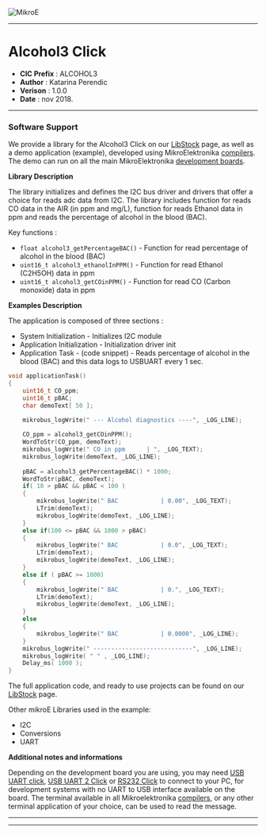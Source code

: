 ![MikroE](http://www.mikroe.com/img/designs/beta/logo_small.png)

---

# Alcohol3 Click

- **CIC Prefix**  : ALCOHOL3
- **Author**      : Katarina Perendic
- **Verison**     : 1.0.0
- **Date**        : nov 2018.

---

### Software Support

We provide a library for the Alcohol3 Click on our [LibStock](https://libstock.mikroe.com/projects/view/2672/alcohol-3-click) 
page, as well as a demo application (example), developed using MikroElektronika 
[compilers](http://shop.mikroe.com/compilers). The demo can run on all the main 
MikroElektronika [development boards](http://shop.mikroe.com/development-boards).

**Library Description**

The library initializes and defines the I2C bus driver and drivers that offer a choice for reads adc data from I2C.
The library includes function for reads CO data in the AIR (in ppm and mg/L), 
function for reads Ethanol data in ppm and reads the percentage of alcohol in the blood (BAC).

Key functions :

- ``` float alcohol3_getPercentageBAC() ``` - Function for read percentage of alcohol in the blood (BAC)
- ``` uint16_t alcohol3_ethanolInPPM() ``` - Function for read Ethanol (C2H5OH) data in ppm
- ``` uint16_t alcohol3_getCOinPPM() ``` - Function for read CO (Carbon monoxide) data in ppm

**Examples Description**

The application is composed of three sections :

- System Initialization - Initializes I2C module
- Application Initialization - Initialization driver init
- Application Task - (code snippet) - Reads percentage of alcohol in the blood (BAC) and this data logs to USBUART every 1 sec.


```.c
void applicationTask()
{
    uint16_t CO_ppm;
    uint16_t pBAC;
    char demoText[ 50 ];

    mikrobus_logWrite(" --- Alcohol diagnostics ----", _LOG_LINE);
        
    CO_ppm = alcohol3_getCOinPPM();
    WordToStr(CO_ppm, demoText);
    mikrobus_logWrite(" CO in ppm      | ", _LOG_TEXT);
    mikrobus_logWrite(demoText, _LOG_LINE);
    
    pBAC = alcohol3_getPercentageBAC() * 1000;
    WordToStr(pBAC, demoText);
    if( 10 > pBAC && pBAC < 100 )
    {
        mikrobus_logWrite(" BAC            | 0.00", _LOG_TEXT);
        LTrim(demoText);
        mikrobus_logWrite(demoText, _LOG_LINE);
    }
    else if(100 <= pBAC && 1000 > pBAC)
    {
        mikrobus_logWrite(" BAC            | 0.0", _LOG_TEXT);
        LTrim(demoText);
        mikrobus_logWrite(demoText, _LOG_LINE);
    }
    else if ( pBAC >= 1000)
    {
        mikrobus_logWrite(" BAC            | 0.", _LOG_TEXT);
        LTrim(demoText);
        mikrobus_logWrite(demoText, _LOG_LINE);
    }
    else
    {
        mikrobus_logWrite(" BAC            | 0.0000", _LOG_LINE);
    }
    mikrobus_logWrite(" ----------------------------", _LOG_LINE);
    mikrobus_logWrite( " " , _LOG_LINE);
    Delay_ms( 1000 );
}
```

The full application code, and ready to use projects can be found on our 
[LibStock](https://libstock.mikroe.com/projects/view/2672/alcohol-3-click) page.

Other mikroE Libraries used in the example:

- I2C
- Conversions
- UART

**Additional notes and informations**

Depending on the development board you are using, you may need 
[USB UART click](http://shop.mikroe.com/usb-uart-click), 
[USB UART 2 Click](http://shop.mikroe.com/usb-uart-2-click) or 
[RS232 Click](http://shop.mikroe.com/rs232-click) to connect to your PC, for 
development systems with no UART to USB interface available on the board. The 
terminal available in all Mikroelektronika 
[compilers](http://shop.mikroe.com/compilers), or any other terminal application 
of your choice, can be used to read the message.

---
---
